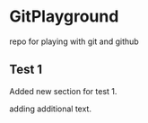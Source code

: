 # GitPlayground

repo for playing with git and github

## Test 1
Added new section for test 1.

adding additional text.